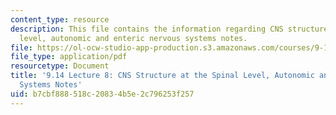 ```yaml
---
content_type: resource
description: This file contains the information regarding CNS structure at the spinal
  level, autonomic and enteric nervous systems notes.
file: https://ol-ocw-studio-app-production.s3.amazonaws.com/courses/9-14-brain-structure-and-its-origins-spring-2014/b7cbf888518c20834b5e2c796253f257_MIT9_14S14_Lecture8.pdf
file_type: application/pdf
resourcetype: Document
title: '9.14 Lecture 8: CNS Structure at the Spinal Level, Autonomic and Enteric Nervous
  Systems Notes'
uid: b7cbf888-518c-2083-4b5e-2c796253f257
---
```

